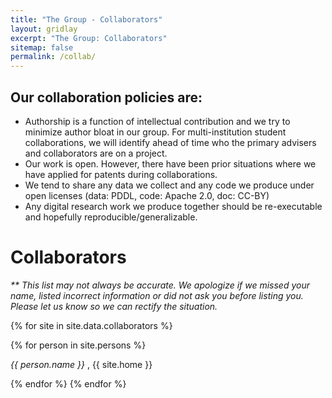 ```yaml
---
title: "The Group - Collaborators"
layout: gridlay
excerpt: "The Group: Collaborators"
sitemap: false
permalink: /collab/
---
```


## Our collaboration policies are:

- Authorship is a function of intellectual contribution and we try to minimize 
author bloat in our group. For multi-institution student collaborations, we will 
identify ahead of time who the primary advisers and collaborators are on a 
project.
- Our work is open. However, there have been prior situations where we have 
applied for patents during collaborations.
- We tend to share any data we collect and any code we produce under open 
licenses (data: PDDL, code: Apache 2.0, doc: CC-BY)
- Any digital research work we produce together should be re-executable and hopefully 
reproducible/generalizable.

# Collaborators

<em>** This list may not always be accurate. We apologize if we missed your name, 
listed incorrect information or did not ask you before listing you. Please let us 
know so we can rectify the situation.</em>

{% for site in site.data.collaborators %}

{% for person in site.persons %}

  <em>{{ person.name }} </em>, {{ site.home }}<br />

{% endfor %}
{% endfor %}
